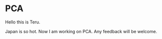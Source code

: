 # PCA

Hello this is Teru.

Japan is so hot. Now I am working on PCA. Any feedback will be welcome.
